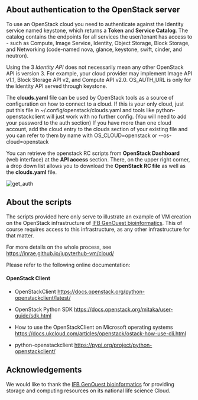 
## About authentication to the OpenStack server 

To use an OpenStack cloud you need to authenticate against the Identity
service named keystone, which returns a **Token** and **Service Catalog**.
The catalog contains the endpoints for all services the user/tenant has
access to - such as Compute, Image Service, Identity, Object Storage, Block
Storage, and Networking (code-named nova, glance, keystone, swift,
cinder, and neutron).

Using the 3 *Identity API* does not necessarily mean any other
OpenStack API is version 3. For example, your cloud provider may implement
Image API v1.1, Block Storage API v2, and Compute API v2.0. OS_AUTH_URL is
only for the Identity API served through keystone.

The **clouds.yaml** file can be used by OpenStack tools as a source
of configuration on how to connect to a cloud. If this is your only cloud,
just put this file in ~/.config/openstack/clouds.yaml and tools like
python-openstackclient will just work with no further config. (You will need
to add your password to the auth section)
If you have more than one cloud account, add the cloud entry to the clouds
section of your existing file and you can refer to them by name with
OS_CLOUD=openstack or --os-cloud=openstack

You can retrieve the openstack RC scripts from **OpenStack Dashboard** (web interface) 
at the **API access** section. There, on the upper right corner, a drop down list 
allows you to download the **OpenStack RC file** as well as the **clouds.yaml** file.

![get_auth](https://raw.githubusercontent.com/inrae/jupyterhub-vm/master/images/openstack_authfiles.png)


## About the scripts

The scripts provided here only serve to illustrate an example of VM creation on the OpenStack infrastructure of [IFB GenOuest bioinformatics](https://www.genouest.org/2017/03/02/cluster/). This of course requires access to this infrastructure, as any other infrastructure for that matter.


For more details on the whole process, see https://inrae.github.io/jupyterhub-vm/cloud/


Please refer to the following online documentation:

#### OpenStack Client

* OpenStackClient
  https://docs.openstack.org/python-openstackclient/latest/

* OpenStack Python SDK
  https://docs.openstack.org/mitaka/user-guide/sdk.html

* How to use the OpenStackClient on Microsoft operating systems
  https://docs.ukcloud.com/articles/openstack/ostack-how-use-cli.html

* python-openstackclient 
  https://pypi.org/project/python-openstackclient/


## Acknowledgements

We would like to thank the [IFB GenOuest bioinformatics](https://www.genouest.org/2017/03/02/cluster/) for providing storage and computing resources on its national life science Cloud.

